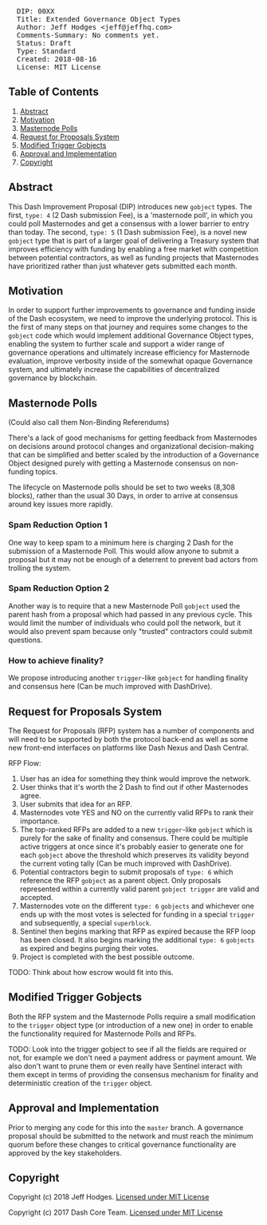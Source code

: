 <pre>
  DIP: 00XX
  Title: Extended Governance Object Types
  Author: Jeff Hodges &lt;jeff@jeffhq.com&gt;
  Comments-Summary: No comments yet.
  Status: Draft
  Type: Standard
  Created: 2018-08-16
  License: MIT License
</pre>

## Table of Contents

1.  [Abstract](#abstract)
2.  [Motivation](#motivation)
3.  [Masternode Polls](#masternode-polls)
4.  [Request for Proposals System](#request-for-proposals-system)
5.  [Modified Trigger Gobjects](#modified-trigger-gobjects)
5.  [Approval and Implementation](#approval-and-implementation)
6.  [Copyright](#copyright)

## Abstract

This Dash Improvement Proposal (DIP) introduces new `gobject` types. The first, `type: 4` (2 Dash submission Fee), is a 'masternode poll', in which you could poll Masternodes and get a consensus with a lower barrier to entry than today. The second, `type: 5` (1 Dash submission Fee), is a novel new `gobject` type that is part of a larger goal of delivering a Treasury system that improves efficiency with funding by enabling a free market with competition between potential contractors, as well as funding projects that Masternodes have prioritized rather than just whatever gets submitted each month.

## Motivation

In order to support further improvements to governance and funding inside of the Dash ecosystem, we need to improve the underlying protocol. This is the first of many steps on that journey and requires some changes to the `gobject` code which would implement additional Governance Object types, enabling the system to further scale and support a wider range of governance operations and ultimately increase efficiency for Masternode evaluation, improve verbosity inside of the somewhat opaque Governance system, and ultimately increase the capabilities of decentralized governance by blockchain.


## Masternode Polls

(Could also call them Non-Binding Referendums)

There's a lack of good mechanisms for getting feedback from Masternodes on decisions around protocol changes and organizational decision-making that can be simplified and better scaled by the introduction of a Governance Object designed purely with getting a Masternode consensus on non-funding topics.

The lifecycle on Masternode polls should be set to two weeks (8,308 blocks), rather than the usual 30 Days, in order to arrive at consensus around key issues more rapidly.

### Spam Reduction Option 1

One way to keep spam to a minimum here is charging 2 Dash for the submission of a Masternode Poll. This would allow anyone to submit a proposal but it may not be enough of a deterrent to prevent bad actors from trolling the system.

### Spam Reduction Option 2

Another way is to require that a new Masternode Poll `gobject` used the parent hash from a proposal which had passed in any previous cycle. This would limit the number of individuals who could poll the network, but it would also prevent spam because only "trusted" contractors could submit questions.

### How to achieve finality?

We propose introducing another `trigger`-like `gobject` for handling finality and consensus here (Can be much improved with DashDrive).


## Request for Proposals System

The Request for Proposals (RFP) system has a number of components and will need to be supported by both the protocol back-end as well as some new front-end interfaces on platforms like Dash Nexus and Dash Central.

RFP Flow:

1. User has an idea for something they think would improve the network.
2. User thinks that it's worth the 2 Dash to find out if other Masternodes agree.
3. User submits that idea for an RFP.
4. Masternodes vote YES and NO on the currently valid RFPs to rank their importance.
5. The top-ranked RFPs are added to a new `trigger`-like `gobject` which is purely for the sake of finality and consensus. There could be multiple active triggers at once since it's probably easier to generate one for each `gobject` above the threshold which preserves its validity beyond the current voting tally (Can be much improved with DashDrive).
6. Potential contractors begin to submit proposals of `type: 6` which reference the RFP `gobject` as a parent object. Only proposals represented within a currently valid parent `gobject trigger` are valid and accepted.
7. Masternodes vote on the different `type: 6` `gobjects` and whichever one ends up with the most votes is selected for funding in a special `trigger` and subsequently, a special `superblock`.
8. Sentinel then begins marking that RFP as expired because the RFP loop has been closed. It also begins marking the additional `type: 6` `gobjects` as expired and begins purging their votes.
9. Project is completed with the best possible outcome.


TODO:
Think about how escrow would fit into this.


## Modified Trigger Gobjects

Both the RFP system and the Masternode Polls require a small modification to the `trigger` object type (or introduction of a new one) in order to enable the functionality required for Masternode Polls and RFPs.


TODO:
Look into the trigger gobject to see if all the fields are required or not, for example we don't need a payment address or payment amount. We also don't want to prune them or even really have Sentinel interact with them except in terms of providing the consensus mechanism for finality and deterministic creation of the `trigger` object.


## Approval and Implementation

Prior to merging any code for this into the `master` branch. A governance proposal should be submitted to the network and must reach the minimum quorum before these changes to critical governance functionality are approved by the key stakeholders.


## Copyright

Copyright (c) 2018 Jeff Hodges. [Licensed under MIT License](https://opensource.org/licenses/MIT)

Copyright (c) 2017 Dash Core Team.  [Licensed under MIT License](https://opensource.org/licenses/MIT)
